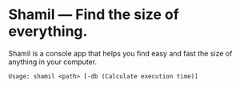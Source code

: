 # Shamil — Find the size of everything.
Shamil is a console app that helps you find easy and fast the size of anything in your computer.

```Usage: shamil <path> [-db (Calculate execution time)]```
